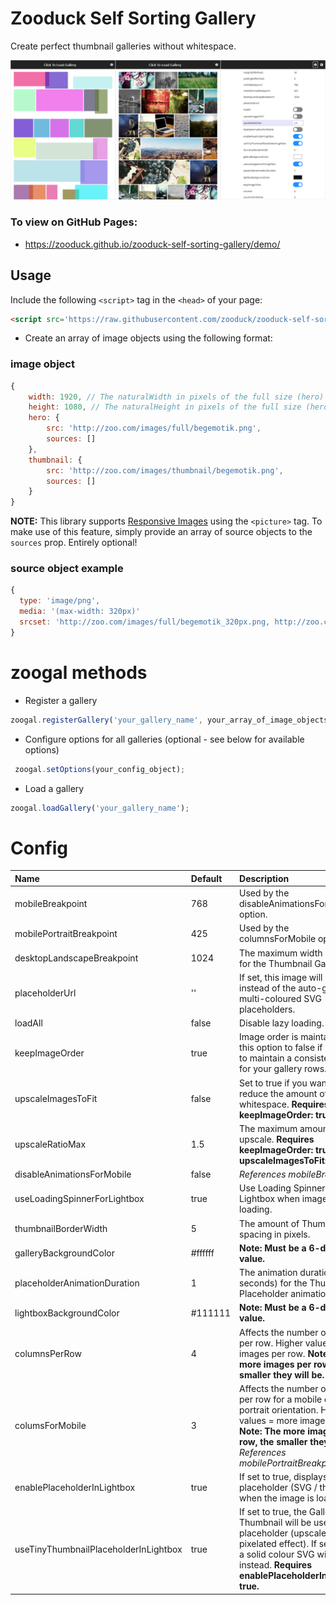 # Zooduck Self Sorting Gallery
Create perfect thumbnail galleries without whitespace.

![alt text](https://github.com/zooduck/screenshots/blob/master/zooduck-self-sorting-gallery/zooduck-self-sorting-gallery-2.png)

### To view on GitHub Pages:
- https://zooduck.github.io/zooduck-self-sorting-gallery/demo/

## Usage
Include the following `<script>` tag in the `<head>` of your page:

```html
<script src='https://raw.githubusercontent.com/zooduck/zooduck-self-sorting-gallery/master/dist/zoogal.js'></script>
```

- Create an array of image objects using the following format:
### image object
```javascript
{
    width: 1920, // The naturalWidth in pixels of the full size (hero) image
    height: 1080, // The naturalHeight in pixels of the full size (hero) image
    hero: {
        src: 'http://zoo.com/images/full/begemotik.png',
        sources: []
    },
    thumbnail: {
        src: 'http://zoo.com/images/thumbnail/begemotik.png',
        sources: []
    }
}
```
**NOTE:** This library supports <a href="https://developer.mozilla.org/en-US/docs/Learn/HTML/Multimedia_and_embedding/Responsive_images" target="_blank">Responsive Images</a> using the `<picture>` tag. To make use of this feature, simply provide an array of source objects to the `sources` prop. Entirely optional!

### source object example
```javascript
{
  type: 'image/png',
  media: '(max-width: 320px)'
  srcset: 'http://zoo.com/images/full/begemotik_320px.png, http://zoo.com/images/full/begemotik_620px.png 2x'
}
```
# zoogal methods
- Register a gallery
```javascript
zoogal.registerGallery('your_gallery_name', your_array_of_image_objects);
```
- Configure options for all galleries (optional - see below for available options)
```javascript
 zoogal.setOptions(your_config_object);
 ```
- Load a gallery
```javascript
zoogal.loadGallery('your_gallery_name');
```

# Config

| Name | Default | Description |
| :---- | :----- | :---------- |
| mobileBreakpoint | 768 | Used by the disableAnimationsForMobile option. |
| mobilePortraitBreakpoint | 425 | Used by the columnsForMobile option. |
| desktopLandscapeBreakpoint | 1024 | The maximum width (in pixels) for the Thumbnail Gallery. |
| placeholderUrl | '' | If set, this image will be used instead of the auto-generated multi-coloured SVG placeholders. |
| loadAll | false | Disable lazy loading. |
| keepImageOrder | true | Image order is maintained. Set this option to false if you want to maintain a consistent height for your gallery rows. |
| upscaleImagesToFit | false | Set to true if you want to reduce the amount of whitespace. **Requires keepImageOrder: true.** |
| upscaleRatioMax | 1.5 | The maximum amount of upscale. **Requires keepImageOrder: true, upscaleImagesToFit: true.** |
| disableAnimationsForMobile | false | *References mobileBreakpoint.* |
| useLoadingSpinnerForLightbox | true | Use Loading Spinner in Lightbox when image is loading. |
| thumbnailBorderWidth | 5 | The amount of Thumbnail Grid spacing in pixels. |
| galleryBackgroundColor | #ffffff | **Note: Must be a 6-digit hex value.** |
| placeholderAnimationDuration | 1 | The animation duration (in seconds) for the Thumbnail Placeholder animations. |
| lightboxBackgroundColor | #111111  | **Note: Must be a 6-digit hex value.** |
| columnsPerRow | 4 | Affects the number of images per row. Higher values = more images per row. **Note: The more images per row, the smaller they will be.** |
| columsForMobile | 3 | Affects the number of images per row for a mobile device in portrait orientation. Higher values = more images per row. **Note: The more images per row, the smaller they will be.** *References mobilePortraitBreakpoint.* |
| enablePlaceholderInLightbox | true | If set to true, displays a placeholder (SVG / thumbnail) when the image is loading. |
| useTinyThumbnailPlaceholderInLightbox | true | If set to true, the Gallery Thumbnail will be used as the placeholder (upscaled pixelated effect). If set to false, a solid colour SVG will be used instead. **Requires enablePlaceholderInLightbox: true.** |
